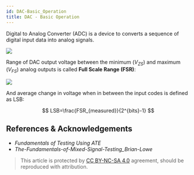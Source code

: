 ```yaml
---
id: DAC-Basic_Operation
title: DAC - Basic Operation
---
```


Digital to Analog Converter (ADC) is a device to converts a sequence of digital input data into analog signals.

![](https://wiki-media-1253965369.cos.ap-guangzhou.myqcloud.com/img/20221011141644.png)

Range of DAC output voltage between the minimum ($V_{ZS}$) and maximum ($V_{FS}$) analog outputs is called **Full Scale Range (FSR)**:

![](https://wiki-media-1253965369.cos.ap-guangzhou.myqcloud.com/img/20221011142249.png)

And average change in voltage when in between the input codes is defined as LSB:

$$
LSB=\frac{FSR_{measured}}{2^{bits}-1}
$$

## References & Acknowledgements

- *Fundamentals of Testing Using ATE*
- *The-Fundamentals-of-Mixed-Signal-Testing_Brian-Lowe*

> This article is protected by [CC BY-NC-SA 4.0](https://creativecommons.org/licenses/by/4.0/deed.en) agreement, should be reproduced with attribution.
